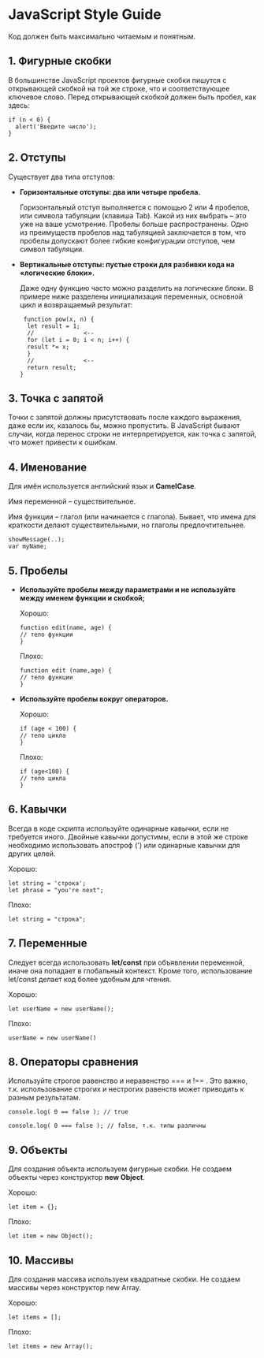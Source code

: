 # **JavaScript Style Guide**
Код должен быть максимально читаемым и понятным.

## **1. Фигурные скобки**
В большинстве JavaScript проектов фигурные скобки пишутся с открывающей скобкой на той же строке, что и соответствующее ключевое слово. Перед открывающей скобкой должен быть пробел, как здесь:

```
if (n < 0) {
  alert('Введите число');
}
```
## **2. Отступы**
Существует два типа отступов:
- **Горизонтальные отступы: два или четыре пробела.**
  
    Горизонтальный отступ выполняется с помощью 2 или 4 пробелов, или символа табуляции (клавиша Tab). Какой из них выбрать – это уже на ваше усмотрение. Пробелы больше распространены. Одно из преимуществ пробелов над табуляцией заключается в том, что пробелы допускают более гибкие конфигурации отступов, чем символ табуляции.

- **Вертикальные отступы: пустые строки для разбивки кода на «логические блоки».**
  
    Даже одну функцию часто можно разделить на логические блоки. В примере ниже разделены инициализация переменных, основной цикл и возвращаемый результат:
    ```
     function pow(x, n) {
      let result = 1;
      //              <--
      for (let i = 0; i < n; i++) {
      result *= x;
      }
      //              <--
      return result;
    }
    ```
## **3. Точка с запятой**
Точки с запятой должны присутствовать после каждого выражения, даже если их, казалось бы, можно пропустить. В JavaScript бывают случаи, когда перенос строки не интерпретируется, как точка с запятой, что может привести к ошибкам. 

## **4. Именование**
Для имён используется английский язык и **CamelCase**.

Имя переменной – существительное.

Имя функции – глагол (или начинается с глагола). Бывает, что имена для краткости делают существительными, но глаголы предпочтительнее.


```
showMessage(..);
var myName;
```
## **5. Пробелы**
- **Используйте пробелы между параметрами и не используйте между именем функции и скобкой;**

  Хорошо:
  ```
  function edit(name, age) {
  // тело функции
  }
  ```
  Плохо:
  ```
  function edit (name,age) {
  // тело функции
  }
  ```
- **Используйте пробелы вокруг операторов.**

  Хорошо:
  ```
  if (age < 100) {
  // тело цикла
  }
  ```   
  Плохо:
  ```
  if (age<100) {
  // тело цикла
  }
  ```
## **6. Кавычки**
Всегда в коде скрипта используйте одинарные кавычки, если не требуется иного. Двойные кавычки допустимы, если в этой же строке необходимо использовать апостроф (') или одинарные кавычки для других целей.

Хорошо:
```
let string = 'строка';
let phrase = "you're next";
```
Плохо:
```
let string = "строка";
```
## **7. Переменные**
Cледует всегда использовать **let/const** при объявлении переменной, иначе она попадает в глобальный контекст. Кроме того, использование let/const делает код более удобным для чтения.

Хорошо:
```
let userName = new userName();
```
Плохо:
```
userName = new userName()
```
## **8. Операторы сравнения**

Используйте строгое равенство и неравенство === и !== . Это важно, т.к. использование строгих и нестрогих равенств может приводить к разным результатам.


```
console.log( 0 == false ); // true

console.log( 0 === false ); // false, т.к. типы различны
```

## **9. Объекты**

Для создания объекта используем фигурные скобки. Не создаем объекты через конструктор **new Object**.

Хорошо:
```
let item = {};
```
Плохо:
```
let item = new Object();
```

## **10. Массивы**

Для создания массива используем квадратные скобки. Не создаем массивы через конструктор new Array.

Хорошо:
```
let items = [];
```
Плохо:
```
let items = new Array();
```